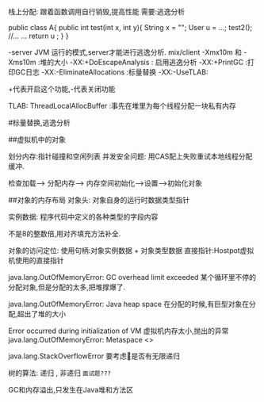 栈上分配:
跟着函数调用自行销毁,提高性能
需要:逃逸分析

public class A{
    public int test(int x, int y){
         String x = "";
         User u = ...;
         test2();  
         //...
       ...
    return u ;
    }
}

-server JVM 运行的模式,server才能进行逃逸分析. mix/client
-Xmx10m 和 -Xms10m :堆的大小
-XX:+DoEscapeAnalysis : 启用逃逸分析
-XX:+PrintGC :打印GC日志
-XX:-EliminateAllocations :标量替换
-XX:-UseTLAB:

+代表开启这个功能,-代表关闭功能

TLAB: ThreadLocalAllocBuffer :事先在堆里为每个线程分配一块私有内存

#标量替换,逃逸分析

##虚拟机中的对象

划分内存:指针碰撞和空闲列表       并发安全问题: 用CAS配上失败重试本地线程分配缓冲.
            
检查加载--> 分配内存--> 内存空间初始化-->设置-->初始化对象

##对象的内存布局
对象头:
对象自身的运行时数据类型指针

实例数据:
程序代码中定义的各种类型的字段内容

不是8的整数倍,用对齐填充方法补全.

对象的访问定位:
使用句柄:对象实例数据 + 对象类型数据 
直接指针:Hostpot虚拟机使用的直接指针

java.lang.OutOfMemoryError: GC overhead limit exceeded   某个循环里不停的分配对象,但是分配的太多,把堆撑爆了.

java.lang.OutOfMemoryError: Java heap space              在分配的时候,有巨型对象在分配,超出了堆的大小

Error occurred during initialization of VM               虚拟机内存太小,抛出的异常
java.lang.OutOfMemoryError: Metaspace
	<<no stack trace available>>

java.lang.StackOverflowError                             要考虑🤔是否有无限递归

树的算法: 递归 , 非递归   ``面试题???``

GC和内存溢出,只发生在Java堆和方法区


